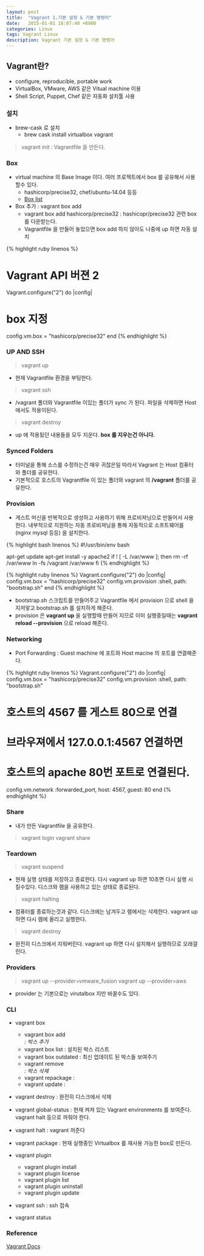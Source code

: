 ```yaml
---
layout: post
title:  "Vagrant 1.기본 설정 & 기본 명령어"
date:   2015-01-01 18:07:40 +0900
categories: Linux
tags: Vagrant Linux
description: Vagrant 기본 설정 & 기본 명령어
---
```


## Vagrant란?
- configure, reproducible, portable work
- VirtualBox, VMware, AWS 같은 Vitual machine 이용
- Shell Script, Puppet, Chef 같은 자동화 설치툴 사용

### 설치
- brew-cask 로 설치
  - brew cask install virtualbox vagrant

> vagrant init : Vagrantfile 을 만든다.

### Box
- virtual machine 의 Base Image 이다. 여러 프로젝트에서 box 를 공유해서 사용할수 있다.
  - hashicorp/precise32, chef/ubuntu-14.04 등등
  - [Box list](https://atlas.hashicorp.com/boxes/search)
- Box 추가 : vagrant box add
  - vagrant box add hashicorp/precise32 : hashicopr/precise32 관련 box 를 다운받는다.
  - Vagrantfile 을 만들어 놓았으면 box add 하지 않아도 나중에 up 하면 자동 설치

{% highlight ruby linenos %}
# Vagrant API 버젼 2
Vagrant.configure("2") do |config|
  # box 지정
  config.vm.box = "hashicorp/precise32"
end
{% endhighlight %}

### UP AND SSH

> vagrant up

- 현재 Vagrantfile 환경을 부팅한다.

> vagrant ssh

- /vagrant 폴더와 Vagrantfile 이있는 폴더가 sync 가 된다. 파일을 삭제하면 Host 에서도 적용이된다.

> vagrant destroy

- up 에 적용됬던 내용들을 모두 지운다. **box 를 지우는건 아니다.**

### Synced Folders
- 터미널을 통해 소스를 수정하는건 매우 귀찮은일 따라서 Vagrant 는 Host 컴퓨터와 폴더를 공유한다.
- 기본적으로 호스트의 Vagrantfile 이 있는 폴더와
vagrant 의 **/vagrant** 폴더를 공유한다.

### Provision
- 게스트 머신을 반복적으로 생성하고 사용하기 위해 프로비져닝으로 만들어서 사용한다. 내부적으로 지원하는 자동 프로비져닝을 통해 자동적으로 소프트웨어를(nginx mysql 등등) 을 설치한다.

{% highlight bash linenos %}
#!/usr/bin/env bash

apt-get update
apt-get install -y apache2
if ! [ -L /var/www ]; then
  rm -rf /var/www
  ln -fs /vagrant /var/www
fi
{% endhighlight %}

{% highlight ruby linenos %}
Vagrant.configure("2") do |config|
  config.vm.box = "hashicorp/precise32"
  config.vm.provision :shell, path: "bootstrap.sh"
end
{% endhighlight %}
- bootstrap.sh 스크립트를 만들어주고 Vagrantfile 에서 provision 으로 shell 을 지저앟고 bootstrap.sh 를 설치하게 해준다.
- provision 은 **vagrant up** 을 실행할때 만들어 지므로 이미 실행중일때는 **vagrant reload --provision** 으로 reload 해준다.

### Networking
- Port Forwarding : Guest machine 에 포트와 Host macine 의 포트를 연결해준다.

{% highlight ruby linenos %}
Vagrant.configure("2") do |config|
  config.vm.box = "hashicorp/precise32"
  config.vm.provision :shell, path: "bootstrap.sh"
  # 호스트의 4567 를 게스트 80으로 연결
  # 브라우져에서 127.0.0.1:4567 연결하면
  # 호스트의 apache 80번 포트로 연결된다.
  config.vm.network :forwarded_port, host: 4567, guest: 80
end
{% endhighlight %}

### Share
- 내가 만든 Vagrantfile 을 공유한다.

> vagrant login
> vagrant share

### Teardown
> vagrant suspend

- 현재 실행 상태를 저장하고 종료한다. 다시 vagrant up 하면 10초면 다시 실행 시킬수있다. 디스크와 램을 사용하고 있는 상태로 종료된다.

> vagrant halting

- 컴퓨터를 종료하는것과 같다. 디스크에는 남겨두고 램에서는 삭제한다. vagrant up 하면 다시 램에 올리고 실행한다.

> vagrant destroy

- 완전히 디스크에서 지워버린다. vagrant up 하면 다시 설치해서 실행하므로 오래걸린다.

### Providers
> vagrant up --provider=vmware_fusion
> vagrant up --provider=aws

- provider 는 기본으로는 virutalbox 지만 바꿀수도 있다.

### CLI
- vagrant box
  - vagrant box add <address> : 박스 추가
  - vagrant box list : 설치된 박스 리스트
  - vagrant box outdated : 최신 업데이트 된 박스들 보여주기
  - vagrant remove <address> : 박스 삭제
  - vagrant repackage :
  - vagrant update :

- vagrant destroy : 완전히 디스크에서 삭제
- vagrant global-status : 현재 켜져 있는 Vagrant environments 를 보여준다. vagrant halt 등으로 꺼줘야 한다.
- vagrant halt : vagrant 꺼준다
- vagrant package : 현재 실행중인 Virtualbox 를 재사용 가능한 box로 만든다.
- vagrant plugin
  - vagrant plugin install
  - vagrant plugin license
  - vagrant plugin list
  - vagrant plugin uninstall
  - vagrant plugin update
- vagrant ssh : ssh 접속
- vagrant status

### Reference
[Vagrant Docs](https://docs.vagrantup.com/v2/)
